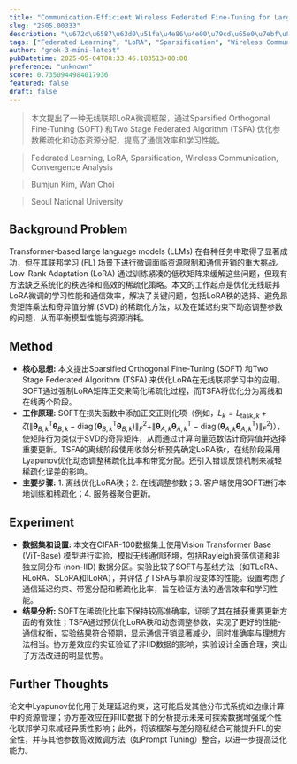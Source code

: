 ```yaml
---
title: "Communication-Efficient Wireless Federated Fine-Tuning for Large-Scale AI Models"
slug: "2505.00333"
description: "\u672c\u6587\u63d0\u51fa\u4e86\u4e00\u79cd\u65e0\u7ebf\u8054\u90a6LoRA\u5fae\u8c03\u6846\u67b6\uff0c\u901a\u8fc7Sparsified Orthogonal Fine-Tuning (SOFT) \u548cTwo Stage Federated Algorithm (TSFA) \u4f18\u5316\u53c2\u6570\u7a00\u758f\u5316\u548c\u52a8\u6001\u8d44\u6e90\u5206\u914d\uff0c\u63d0\u9ad8\u4e86\u901a\u4fe1\u6548\u7387\u548c\u5b66\u4e60\u6027\u80fd\u3002"
tags: ["Federated Learning", "LoRA", "Sparsification", "Wireless Communication", "Convergence Analysis"]
author: "grok-3-mini-latest"
pubDatetime: 2025-05-04T08:33:46.183513+00:00
preference: "unknown"
score: 0.7350944984017936
featured: false
draft: false
---
```


> 本文提出了一种无线联邦LoRA微调框架，通过Sparsified Orthogonal Fine-Tuning (SOFT) 和Two Stage Federated Algorithm (TSFA) 优化参数稀疏化和动态资源分配，提高了通信效率和学习性能。

> Federated Learning, LoRA, Sparsification, Wireless Communication, Convergence Analysis 

> Bumjun Kim, Wan Choi

> Seoul National University 

## Background Problem

Transformer-based large language models (LLMs) 在各种任务中取得了显著成功，但在其联邦学习 (FL) 场景下进行微调面临资源限制和通信开销的重大挑战。Low-Rank Adaptation (LoRA) 通过训练紧凑的低秩矩阵来缓解这些问题，但现有方法缺乏系统化的秩选择和高效的稀疏化策略。本文的工作起点是优化无线联邦LoRA微调的学习性能和通信效率，解决了关键问题，包括LoRA秩的选择、避免昂贵矩阵乘法和奇异值分解 (SVD) 的稀疏化方法，以及在延迟约束下动态调整参数的问题，从而平衡模型性能与资源消耗。

## Method

*   **核心思想:** 本文提出Sparsified Orthogonal Fine-Tuning (SOFT) 和Two Stage Federated Algorithm (TSFA) 来优化LoRA在无线联邦学习中的应用。SOFT通过强制LoRA矩阵正交来简化稀疏化过程，而TSFA将优化分为离线和在线两个阶段。
*   **工作原理:** SOFT在损失函数中添加正交正则化项（例如，$L_k = L_{\text{task},k} + \zeta (\|\boldsymbol{\theta}_{B,k}^{\mathsf{T}} \boldsymbol{\theta}_{B,k} - \operatorname{diag}(\boldsymbol{\theta}_{B,k}^{\mathsf{T}} \boldsymbol{\theta}_{B,k})\|_F^2 + \|\boldsymbol{\theta}_{A,k} \boldsymbol{\theta}_{A,k}^{\mathsf{T}} - \operatorname{diag}(\boldsymbol{\theta}_{A,k} \boldsymbol{\theta}_{A,k}^{\mathsf{T}})\|_F^2)$），使矩阵行为类似于SVD的奇异矩阵，从而通过计算向量范数估计奇异值并选择重要更新。TSFA的离线阶段使用收敛分析预先确定LoRA秩r，在线阶段采用Lyapunov优化动态调整稀疏化比率和带宽分配。还引入错误反馈机制来减轻稀疏化误差的影响。
*   **主要步骤:** 1. 离线优化LoRA秩；2. 在线调整参数；3. 客户端使用SOFT进行本地训练和稀疏化；4. 服务器聚合更新。

## Experiment

*   **数据集和设置:** 本文在CIFAR-100数据集上使用Vision Transformer Base (ViT-Base) 模型进行实验，模拟无线通信环境，包括Rayleigh衰落信道和非独立同分布 (non-IID) 数据分区。实验比较了SOFT与基线方法（如TLoRA、RLoRA、SLoRA和ILoRA），并评估了TSFA与单阶段变体的性能。设置考虑了通信延迟约束、带宽分配和稀疏化比率，旨在验证方法的通信效率和学习性能。
*   **结果分析:** SOFT在稀疏化比率下保持较高准确率，证明了其在捕获重要更新方面的有效性；TSFA通过预优化LoRA秩和动态调整参数，实现了更好的性能-通信权衡，实验结果符合预期，显示通信开销显著减少，同时准确率与理想方法相当。协方差效应的实证验证了非IID数据的影响，实验设计全面合理，突出了方法改进的明显优势。

## Further Thoughts 

论文中Lyapunov优化用于处理延迟约束，这可能启发其他分布式系统如边缘计算中的资源管理；协方差效应在非IID数据下的分析提示未来可探索数据增强或个性化联邦学习来减轻异质性影响；此外，将该框架与差分隐私结合可能提升FL的安全性，并与其他参数高效微调方法（如Prompt Tuning）整合，以进一步提高泛化能力。